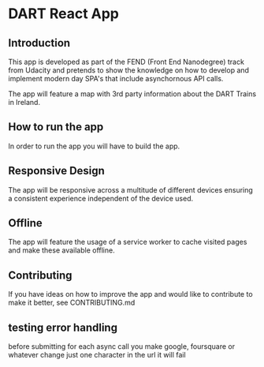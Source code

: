 # DART React App

## Introduction

This app is developed as part of the FEND (Front End Nanodegree) track from Udacity and pretends to show the knowledge on how to develop and implement modern day SPA's that include asynchornous API calls.

The app will feature a map with 3rd party information about the DART Trains in Ireland.

## How to run the app

In order to run the app you will have to build the app.

## Responsive Design

The app will be responsive across a multitude of different devices ensuring a consistent experience independent of the device used.

## Offline

The app will feature the usage of a service worker to cache visited pages and make these available offline.

## Contributing

If you have ideas on how to improve the app and would like to contribute to make it better, see CONTRIBUTING.md


## testing error handling

before submitting for each async call you make google, foursquare or whatever
change just one character in the url
it will fail
